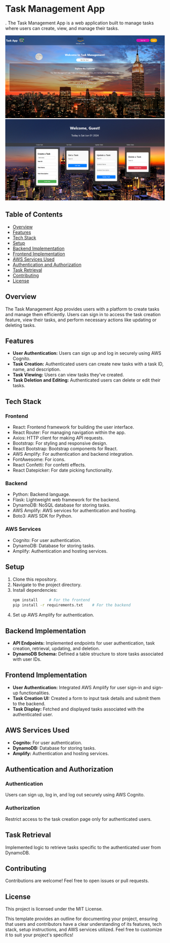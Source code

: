 # Task Management App
.
The Task Management App is a web application built to manage tasks where users can create, view, and manage their tasks.

![Task Management Web App](/frontend/my-task-app/public/images/TaskMg.png)
![Task Management CRUD](/frontend/my-task-app/public/images/CRUD.png)

## Table of Contents

- [Overview](#overview)
- [Features](#features)
- [Tech Stack](#tech-stack)
- [Setup](#setup)
- [Backend Implementation](#backend-implementation)
- [Frontend Implementation](#frontend-implementation)
- [AWS Services Used](#aws-services-used)
- [Authentication and Authorization](#authentication-and-authorization)
- [Task Retrieval](#task-retrieval)
- [Contributing](#contributing)
- [License](#license)

## Overview

The Task Management App provides users with a platform to create tasks and manage them efficiently. Users can sign in to access the task creation feature, view their tasks, and perform necessary actions like updating or deleting tasks.

## Features

- **User Authentication:** Users can sign up and log in securely using AWS Cognito.
- **Task Creation:** Authenticated users can create new tasks with a task ID, name, and description.
- **Task Viewing:** Users can view tasks they've created.
- **Task Deletion and Editing:** Authenticated users can delete or edit their tasks.

## Tech Stack

### Frontend

- React: Frontend framework for building the user interface.
- React Router: For managing navigation within the app.
- Axios: HTTP client for making API requests.
- Bootstrap: For styling and responsive design.
- React Bootstrap: Bootstrap components for React.
- AWS Amplify: For authentication and backend integration.
- FontAwesome: For icons.
- React Confetti: For confetti effects.
- React Datepicker: For date picking functionality.

### Backend

- Python: Backend language.
- Flask: Lightweight web framework for the backend.
- DynamoDB: NoSQL database for storing tasks.
- AWS Amplify: AWS services for authentication and hosting.
- Boto3: AWS SDK for Python.

### AWS Services

- Cognito: For user authentication.
- DynamoDB: Database for storing tasks.
- Amplify: Authentication and hosting services.

## Setup

1. Clone this repository.
2. Navigate to the project directory.
3. Install dependencies:
   ```bash
   npm install     # For the frontend
   pip install -r requirements.txt    # For the backend
   ```
4. Set up AWS Amplify for authentication.

## Backend Implementation

- **API Endpoints:** Implemented endpoints for user authentication, task creation, retrieval, updating, and deletion.
- **DynamoDB Schema:** Defined a table structure to store tasks associated with user IDs.

## Frontend Implementation

- **User Authentication:** Integrated AWS Amplify for user sign-in and sign-up functionalities.
- **Task Creation UI:** Created a form to input task details and submit them to the backend.
- **Task Display:** Fetched and displayed tasks associated with the authenticated user.

## AWS Services Used

- **Cognito:** For user authentication.
- **DynamoDB:** Database for storing tasks.
- **Amplify:** Authentication and hosting services.

## Authentication and Authorization

### Authentication

Users can sign up, log in, and log out securely using AWS Cognito.

### Authorization

Restrict access to the task creation page only for authenticated users.

## Task Retrieval

Implemented logic to retrieve tasks specific to the authenticated user from DynamoDB.

## Contributing

Contributions are welcome! Feel free to open issues or pull requests.

## License

This project is licensed under the MIT License.

This template provides an outline for documenting your project, ensuring that users and contributors have a clear understanding of its features, tech stack, setup instructions, and AWS services utilized. Feel free to customize it to suit your project's specifics!
